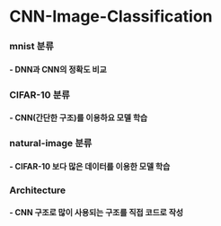 # CNN-Image-Classification

### mnist 분류
#### - DNN과 CNN의 정확도 비교


### CIFAR-10 분류
#### - CNN(간단한 구조)를 이용하요 모델 학습


### natural-image 분류
#### - CIFAR-10 보다 많은 데이터를 이용한 모델 학습


### Architecture
#### - CNN 구조로 많이 사용되는 구조를 직접 코드로 작성
